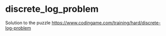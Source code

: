 # discrete_log_problem
Solution to the puzzle https://www.codingame.com/training/hard/discrete-log-problem